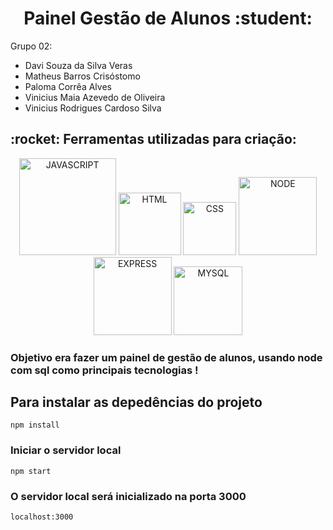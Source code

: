 <html>
  <div align="center">
    <h1>Painel Gestão de Alunos :student: </h1>
  </div>
  
  <div align="left">
    Grupo 02:
    <ul>
      <li>
        Davi Souza da Silva Veras
      </li>
      <li>
        Matheus Barros Crisóstomo
      </li>
      <li>
        Paloma Corrêa Alves
      </li>
      <li>
        Vinicius Maia Azevedo de Oliveira
      </li>
      <li>
        Vinicius Rodrigues Cardoso Silva
      </li>
    </ul>
  </div>
  
  <h2>:rocket: Ferramentas utilizadas para criação:</h2>
  <div align="center">
    <img alt="JAVASCRIPT" width="155" src="https://img.shields.io/badge/javascript%20-F7DF1E?style=for-the-badge&logo=javascript&logoColor=black"/>
    <img alt="HTML" width="100" src="https://img.shields.io/badge/html%20-E34F26?style=for-the-badge&logo=html5&logoColor=white"/>
    <img alt="CSS" width="85" src="https://img.shields.io/badge/css%20-1572B6?style=for-the-badge&logo=css3&logoColor=white"/>
    <img alt="NODE" width="125" src="https://img.shields.io/badge/node.js%20-339933?style=for-the-badge&logo=nodedotjs&logoColor=white"/>
    <img alt="EXPRESS" width="125" src="https://img.shields.io/badge/express%20-000000?style=for-the-badge&logo=express&logoColor=white"/>
    <img alt="MYSQL" width="110" src="https://img.shields.io/badge/mysql%20-4479A1?style=for-the-badge&logo=mysql&logoColor=white"/>
  </div>

  <h3>Objetivo era fazer um painel de gestão de alunos, usando node com sql como principais tecnologias !</h3>

</html>

## Para instalar as depedências do projeto
```
npm install
```

### Iniciar o servidor local
```
npm start
```
### O servidor local será inicializado na porta 3000
```
localhost:3000
```
